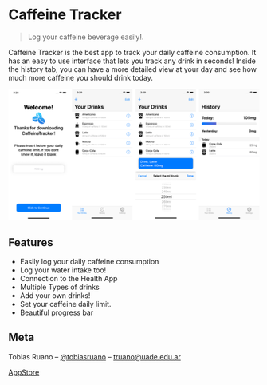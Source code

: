 # Caffeine Tracker
> Log your caffeine beverage easily!.

Caffeine Tracker is the best app to track your daily caffeine consumption. It has an easy to use interface that lets you track any drink in seconds! 
Inside the history tab, you can have a more detailed view at your day and see how much more caffeine you should drink today.

![](header.png)

## Features
* Easily log your daily caffeine consumption
* Log your water intake too!
* Connection to the Health App
* Multiple Types of drinks
* Add your own drinks!
* Set your caffeine daily limit.
* Beautiful progress bar

## Meta

Tobias Ruano – [@tobiasruano](https://twitter.com/tobiasruano) – truano@uade.edu.ar

[AppStore](https://itunes.apple.com/app/caffeinetracker/id1476993081?l=es&ls=1&mt=8)
